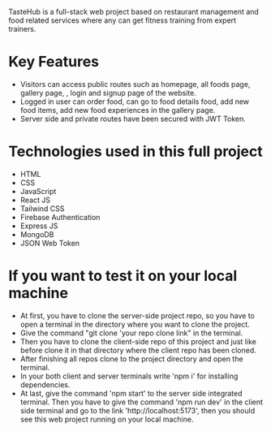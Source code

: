 TasteHub is a full-stack web project based on restaurant management and food related services where any can get fitness training from expert trainers.

# Key Features
- Visitors can access public routes such as homepage, all foods page, gallery page, , login and signup page of the website.
- Logged in user can order food, can go to food details food, add new food items, add new food experiences in the gallery page.
- Server side and private routes have been secured with JWT Token.

# Technologies used in this full project 
- HTML
- CSS
- JavaScript
- React JS
- Tailwind CSS
- Firebase Authentication
- Express JS
- MongoDB
- JSON Web Token

# If you want to test it on your local machine
- At first, you have to clone the server-side project repo, so you have to open a terminal in the directory where you want to clone the project.
- Give the command "git clone 'your repo clone link" in the terminal.
- Then you have to clone the client-side repo of this project and just like before clone it in that directory where the client repo has been cloned.
- After finishing all repos clone to the project directory and open the terminal.
- In your both client and server terminals write 'npm i' for installing dependencies.
- At last, give the command 'npm start' to the server side integrated terminal. Then you have to give the command 'npm run dev' in the client side terminal and go to the link 'http://localhost:5173', then you should see this web project running on your local machine.
